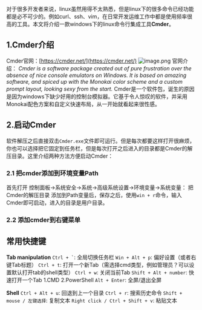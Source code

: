 对于很多开发者来说，linux虽然用得不太熟悉，但是linux下的很多命令已经功能都是必不可少的。例如curl、ssh、vim，在日常开发运维工作中都是使用频率很高的工具。本文将介绍一款windows下的linux命令行集成工具**Cmder**。

## 1.Cmder介绍
Cmder官网：[https://cmder.net/](https://cmder.net/)
![image.png](0)
官网介绍：
*Cmder is a software package created out of pure frustration over the absence of nice console emulators on Windows. It is based on amazing software, and spiced up with the Monokai color scheme and a custom prompt layout, looking sexy from the start.*
Cmder是一个软件包，诞生的原因是因为windows下缺少好用的控制台模拟器。它基于令人惊叹的软件，并采用Monokai配色方案和自定义快速布局，从一开始就看起来很性感。

## 2.启动Cmder
软件解压之后直接双击`Cmder.exe`文件即可运行。但是每次都要这样打开很麻烦，你也可以选择把它固定到任务栏，但是每次打开之后进入的目录都是Cmder的解压目录。这里介绍两种方法方便启动Cmder：
### 2.1 把cmder添加到环境变量Path
首先打开 控制面板->系统安全->系统->高级系统设置->环境变量->系统变量：
把Cmder的解压目录 添加到Path变量后，保存之后，使用`win + r`命令，输入Cmder即可启动，进入的目录是用户目录。

### 2.2 添加cmder到右键菜单



## 常用快捷键

**Tab manipulation**
`` Ctrl + ` ``: 全局切换任务栏
`Win + Alt + p`: 偏好设置（或者右键Tab标题）
`Ctrl + t`: 打开一个新Tab（需选择cmd类型，例如管理员？可以设置默认打开tab的shell类型）
`Ctrl + w`: 关闭当前Tab
`Shift + Alt + number`: 快速打开一个Tab
	1.CMD
	2.PowerShell
`Alt + Enter`: 全屏/退出全屏

**Shell**
`Ctrl + Alt + u`: 回退到上一个目录
`Ctrl + r`: 搜索历史命令
`Shift + mouse / 左键选择`: 复制文本
`Right click / Ctrl + Shift + v`: 粘贴文本